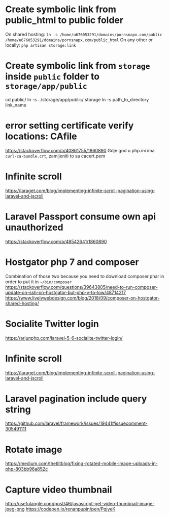 # Create symbolic link from public_html to public folder
On shared hosting: `ln -s /home/u676053291/domains/pornsnapx.com/public /home/u676053291/domains/pornsnapx.com/public_html`
On any other or locally: `php artisan storage:link`

# Create symbolic link from `storage` inside `public` folder to `storage/app/public`
cd public/
ln -s ../storage/app/public/ storage
ln -s path_to_directory link_name

# error setting certificate verify locations: CAfile
https://stackoverflow.com/a/40861755/1860890
Gdje god u php.ini ima `curl-ca-bundle.crt`, zamijeniti to sa cacert.pem

# Infinite scroll
https://laraget.com/blog/implementing-infinite-scroll-pagination-using-laravel-and-jscroll

# Laravel Passport consume own api unauthorized
https://stackoverflow.com/a/48542641/1860890

# Hostgator php 7 and composer
Combination of those two because you need to download composer.phar in order to put it in `~/bin/composer`
https://stackoverflow.com/questions/39643805/need-to-run-composer-update-on-ssh-on-hostgator-but-php-v-to-low/48714217
https://www.livelywebdesign.com/blog/2018/09/composer-on-hostgator-shared-hosting/

# Socialite Twitter login
https://arjunphp.com/laravel-5-6-socialite-twitter-login/

# Infinite scroll
https://laraget.com/blog/implementing-infinite-scroll-pagination-using-laravel-and-jscroll

# Laravel pagination include query string
https://github.com/laravel/framework/issues/19441#issuecomment-305491111

# Rotate image 
https://medium.com/thetiltblog/fixing-rotated-mobile-image-uploads-in-php-803bb96a852c

# Capture video thumbnail
http://usefulangle.com/post/46/javascript-get-video-thumbnail-image-jpeg-png
https://codepen.io/renanpupin/pen/PqjyeK